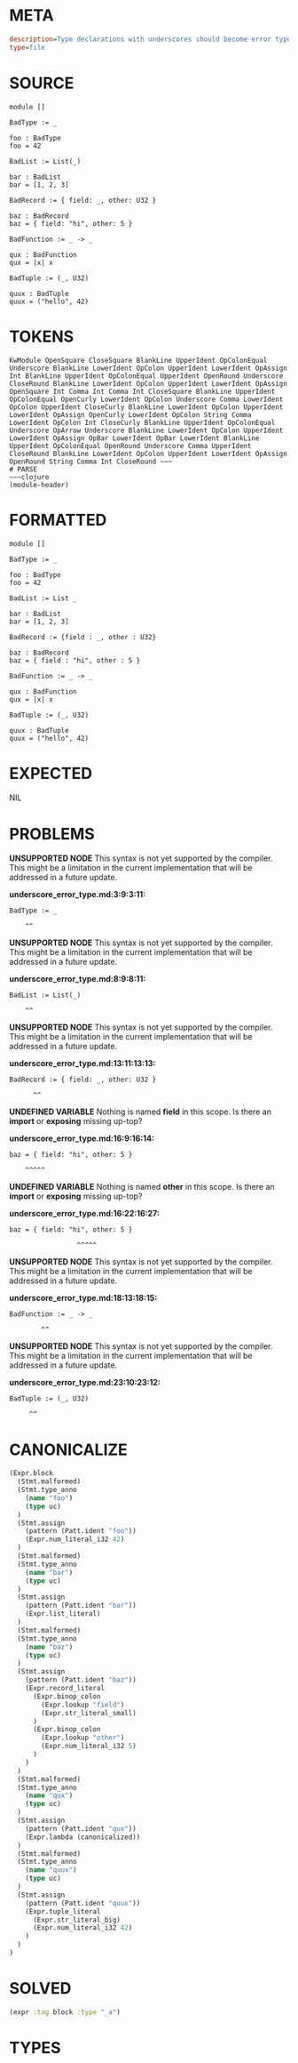 # META
~~~ini
description=Type declarations with underscores should become error types that fail unification
type=file
~~~
# SOURCE
~~~roc
module []

BadType := _

foo : BadType
foo = 42

BadList := List(_)

bar : BadList
bar = [1, 2, 3]

BadRecord := { field: _, other: U32 }

baz : BadRecord
baz = { field: "hi", other: 5 }

BadFunction := _ -> _

qux : BadFunction
qux = |x| x

BadTuple := (_, U32)

quux : BadTuple
quux = ("hello", 42)
~~~
# TOKENS
~~~text
KwModule OpenSquare CloseSquare BlankLine UpperIdent OpColonEqual Underscore BlankLine LowerIdent OpColon UpperIdent LowerIdent OpAssign Int BlankLine UpperIdent OpColonEqual UpperIdent OpenRound Underscore CloseRound BlankLine LowerIdent OpColon UpperIdent LowerIdent OpAssign OpenSquare Int Comma Int Comma Int CloseSquare BlankLine UpperIdent OpColonEqual OpenCurly LowerIdent OpColon Underscore Comma LowerIdent OpColon UpperIdent CloseCurly BlankLine LowerIdent OpColon UpperIdent LowerIdent OpAssign OpenCurly LowerIdent OpColon String Comma LowerIdent OpColon Int CloseCurly BlankLine UpperIdent OpColonEqual Underscore OpArrow Underscore BlankLine LowerIdent OpColon UpperIdent LowerIdent OpAssign OpBar LowerIdent OpBar LowerIdent BlankLine UpperIdent OpColonEqual OpenRound Underscore Comma UpperIdent CloseRound BlankLine LowerIdent OpColon UpperIdent LowerIdent OpAssign OpenRound String Comma Int CloseRound ~~~
# PARSE
~~~clojure
(module-header)
~~~
# FORMATTED
~~~roc
module []

BadType := _

foo : BadType
foo = 42

BadList := List _

bar : BadList
bar = [1, 2, 3]

BadRecord := {field : _, other : U32}

baz : BadRecord
baz = { field : "hi", other : 5 }

BadFunction := _ -> _

qux : BadFunction
qux = |x| x

BadTuple := (_, U32)

quux : BadTuple
quux = ("hello", 42)
~~~
# EXPECTED
NIL
# PROBLEMS
**UNSUPPORTED NODE**
This syntax is not yet supported by the compiler.
This might be a limitation in the current implementation that will be addressed in a future update.

**underscore_error_type.md:3:9:3:11:**
```roc
BadType := _
```
        ^^


**UNSUPPORTED NODE**
This syntax is not yet supported by the compiler.
This might be a limitation in the current implementation that will be addressed in a future update.

**underscore_error_type.md:8:9:8:11:**
```roc
BadList := List(_)
```
        ^^


**UNSUPPORTED NODE**
This syntax is not yet supported by the compiler.
This might be a limitation in the current implementation that will be addressed in a future update.

**underscore_error_type.md:13:11:13:13:**
```roc
BadRecord := { field: _, other: U32 }
```
          ^^


**UNDEFINED VARIABLE**
Nothing is named **field** in this scope.
Is there an **import** or **exposing** missing up-top?

**underscore_error_type.md:16:9:16:14:**
```roc
baz = { field: "hi", other: 5 }
```
        ^^^^^


**UNDEFINED VARIABLE**
Nothing is named **other** in this scope.
Is there an **import** or **exposing** missing up-top?

**underscore_error_type.md:16:22:16:27:**
```roc
baz = { field: "hi", other: 5 }
```
                     ^^^^^


**UNSUPPORTED NODE**
This syntax is not yet supported by the compiler.
This might be a limitation in the current implementation that will be addressed in a future update.

**underscore_error_type.md:18:13:18:15:**
```roc
BadFunction := _ -> _
```
            ^^


**UNSUPPORTED NODE**
This syntax is not yet supported by the compiler.
This might be a limitation in the current implementation that will be addressed in a future update.

**underscore_error_type.md:23:10:23:12:**
```roc
BadTuple := (_, U32)
```
         ^^


# CANONICALIZE
~~~clojure
(Expr.block
  (Stmt.malformed)
  (Stmt.type_anno
    (name "foo")
    (type uc)
  )
  (Stmt.assign
    (pattern (Patt.ident "foo"))
    (Expr.num_literal_i32 42)
  )
  (Stmt.malformed)
  (Stmt.type_anno
    (name "bar")
    (type uc)
  )
  (Stmt.assign
    (pattern (Patt.ident "bar"))
    (Expr.list_literal)
  )
  (Stmt.malformed)
  (Stmt.type_anno
    (name "baz")
    (type uc)
  )
  (Stmt.assign
    (pattern (Patt.ident "baz"))
    (Expr.record_literal
      (Expr.binop_colon
        (Expr.lookup "field")
        (Expr.str_literal_small)
      )
      (Expr.binop_colon
        (Expr.lookup "other")
        (Expr.num_literal_i32 5)
      )
    )
  )
  (Stmt.malformed)
  (Stmt.type_anno
    (name "qux")
    (type uc)
  )
  (Stmt.assign
    (pattern (Patt.ident "qux"))
    (Expr.lambda (canonicalized))
  )
  (Stmt.malformed)
  (Stmt.type_anno
    (name "quux")
    (type uc)
  )
  (Stmt.assign
    (pattern (Patt.ident "quux"))
    (Expr.tuple_literal
      (Expr.str_literal_big)
      (Expr.num_literal_i32 42)
    )
  )
)
~~~
# SOLVED
~~~clojure
(expr :tag block :type "_a")
~~~
# TYPES
~~~roc
~~~
